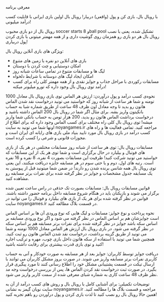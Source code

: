 معرفی برنامه


با رویال بال، بازی کن و پول (واقعی) دربیار!
رویال بال اولین بازی ایرانی با قابلیت کسب درآمد میلیونی!

رویال بال از دو بازی محبوب soccer starts و 8ball pool تشکیل شده، یعنی با نصب رویال بال هر دو بازی رو همزمان روی گوشیت داری و از همه مهمتر میتونی با بازی کردن پول دربیاری!

ویژگی های بازی آنلاین رویال بال:
* بازی های آنلاین دو نفره با زمین های متنوع
* امکان دوستیابی و چت کردن با دوستان
* لیگ ها و مسابقات متنوع در تمامی ساعات شبانه روز
* امکان ایجاد لیگ های دوستانه با شرایط دلخواه
* مسابقات رکوردی با مراحل جذاب و جوایز نقدی
و از همه مهمتر کلی راه برای کسب درآمد توی رویال بال وجود داره که تورو میلیونر میکنه!

نحوه‌ی کسب درآمد و پول درآوردن:
ارزش هر الماس توی بازی رویال بال معادل 1000 تومنه و شما هر ساعت از شبانه روز که خواستید می تونید درخواست نقد شدن الماس هاتون رو بدید تا وجه معادل اون ظرف 48 ساعت از طریق شماره شبا به حساب بانکیتون واریز بشه. برای مثال اگر شما در رویال بال 200 الماس داشته باشید و درخواست برداشت الماس هاتون رو بدید، 200 هزار تومن به حساب بانکی شما واریز میشه!
توی رویال بال کلی راه مختلف برای کسب الماس وجود داره که برای اطلاع از اونها شما می تونید به سایت noyangames.ir مراجعه کنید.
تمامی فعالیت ها و راه های کسب درآمد در بازی رویال بال مورد تایید بنیاد ملی بازی های رایانه ای ایران است و مجوزات قانونی و شرعی را کسب کرده است.

مسابقات رویال بال:
توی هر ساعت از شبانه روز مسابقات مختلفی در هر یک از بازی های فوتبال و بیلیارد در حال برگزاری است و شما توی هر یک از این مسابقات که خواستید می تونید شرکت کنید! ظرفیت این مسابقات بصورت 4 نفره، 8 نفره و 16 نفره است. رتبه های اول، دوم و یا حتی سوم در هر مسابقه جایزه دریافت میکنند، این یعنی توی رویال بال همه شانس برنده شدن رو دارند! در ضمن شما میتونید قبل از پیوستن به یک مسابقه جدول مشخصات و جوایز در نظر گرفته شده برای نفرات برتر مسابقه رو مشاهده کنید.

قوانین مسابقات رویال بال:
مسابقات بصورت تک حذفی در راس ساعت تعیین شده برگزار می شوند و بازیکنان باید در هنگام شروع مسابقه داخل برنامه حضور داشته باشند. قوانین در نظر گرفته شده برای هر یک از بازی های بیلیارد و فوتبال را می توانید در سایت noyangames.ir در قسمت بلاگ مطالعه کنید.

نحوه پرداخت و نوع جوایز:
مسابقات و لیگ هایی که نوع ورودی آن ها بر اساس الماس است جوایزشان هم بر اساس الماس در نظر گرفته می شود و اگر نوع ورودی مسابقه بر اساس سکه باشد جوایز در نظر گرفته شده برای نفرات برتر مسابقه هم بر اساس سکه در نظر گرفته می شود.
در بازی رویال بال ارزش هر الماس معادل 1000 تومنه و شما می تونید از طریق گزینه برداشت، درخواست نقد شدن الماس هاتون رو ثبت کنید.
همچنین شما می تونید با استفاده از سکه هاتون داخل بازی چوب، مهره و ترکیب اجاره کنید و توی بازی قدرت بیشتری برای رقابت داشته باشید!

دریافت جوایز توسط کاربران:
جوایز بعد از هر مسابقه به صورت خودکار و آنی به حساب کاربری نفرات برتر مسابقه واریز می شوند. در صورت بروز مشکل کاربران می توانند با ارسال تیکت در قسمت پشتیبانی مشکل خود را اطلاع رسانی کنند تا مورد پیگیری قرار بگیرد.
در صورت ثبت درخواست نقد کردن الماس ها، پس از بررسی درخواست وجه مد نظر ظرف 48 ساعت کاری به شماره شبای معرفی شده از سمت کاربر واریز می شود.

توضیحات تکمیلی:
برای آشنایی کامل با رویال بال و روش های کسب درآمد از آن به سایت نویان گیمز به نشانی noyangames.ir مراجعه و قسمت بلاگ ها را مطالعه کنید.
همین حالا رویال بال رو نصب کنید تا لذت بازی کردن و پول درآوردن رو باهم تجربه کنید!
